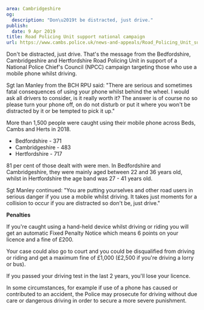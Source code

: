 ```yaml
area: Cambridgeshire
og:
  description: "Don\u2019t be distracted, just drive."
publish:
  date: 9 Apr 2019
title: Road Policing Unit support national campaign
url: https://www.cambs.police.uk/news-and-appeals/Road_Policing_Unit_support_national_campaign
```

Don't be distracted, just drive. That's the message from the Bedfordshire, Cambridgeshire and Hertfordshire Road Policing Unit in support of a National Police Chief's Council (NPCC) campaign targeting those who use a mobile phone whilst driving.

Sgt Ian Manley from the BCH RPU said: "There are serious and sometimes fatal consequences of using your phone whilst behind the wheel. I would ask all drivers to consider, is it really worth it? The answer is of course no so please turn your phone off, on do not disturb or put it where you won't be distracted by it or be tempted to pick it up."

More than 1,500 people were caught using their mobile phone across Beds, Cambs and Herts in 2018.

 * Bedfordshire - 371
 * Cambridgeshire - 483
 * Hertfordshire - 717

81 per cent of those dealt with were men. In Bedfordshire and Cambridgeshire, they were mainly aged between 22 and 36 years old, whilst in Hertfordshire the age band was 27 - 41 years old.

Sgt Manley continued: "You are putting yourselves and other road users in serious danger if you use a mobile whilst driving. It takes just moments for a collision to occur if you are distracted so don't be, just drive."

**Penalties**

If you're caught using a hand-held device whilst driving or riding you will get an automatic Fixed Penalty Notice which means 6 points on your licence and a fine of £200.

Your case could also go to court and you could be disqualified from driving or riding and get a maximum fine of £1,000 (£2,500 if you're driving a lorry or bus).

If you passed your driving test in the last 2 years, you'll lose your licence.

In some circumstances, for example if use of a phone has caused or contributed to an accident, the Police may prosecute for driving without due care or dangerous driving in order to secure a more severe punishment.
